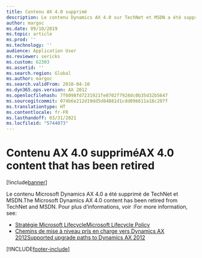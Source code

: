 ```yaml
---
title: Contenu AX 4.0 supprimé
description: Le contenu Dynamics AX 4.0 sur TechNet et MSDN a été supprimé.
author: margoc
ms.date: 09/10/2019
ms.topic: article
ms.prod: ''
ms.technology: ''
audience: Application User
ms.reviewer: sericks
ms.custom: 62303
ms.assetid: ''
ms.search.region: Global
ms.author: margoc
ms.search.validFrom: 2018-04-10
ms.dyn365.ops.version: AX 2012
ms.openlocfilehash: 7f6098fd7231921fe8702f7928dc0b35d32b5647
ms.sourcegitcommit: 074b6e212d19dd5d84881d1cdd096611a18c207f
ms.translationtype: HT
ms.contentlocale: fr-FR
ms.lasthandoff: 03/31/2021
ms.locfileid: "5744073"
---
```

# <a name="ax-40-content-that-has-been-retired"></a><span data-ttu-id="565bd-103">Contenu AX 4.0 supprimé</span><span class="sxs-lookup"><span data-stu-id="565bd-103">AX 4.0 content that has been retired</span></span>

[!include[banner](../includes/banner.md)]

<span data-ttu-id="565bd-104">Le contenu Microsoft Dynamics AX 4.0 a été supprimé de TechNet et MSDN.</span><span class="sxs-lookup"><span data-stu-id="565bd-104">The Microsoft Dynamics AX 4.0 content has been retired from TechNet and MSDN.</span></span> <span data-ttu-id="565bd-105">Pour plus d’informations, voir :</span><span class="sxs-lookup"><span data-stu-id="565bd-105">For more information, see:</span></span>

- [<span data-ttu-id="565bd-106">Stratégie Microsoft Lifecycle</span><span class="sxs-lookup"><span data-stu-id="565bd-106">Microsoft Lifecycle Policy</span></span>](https://support.microsoft.com/lifecycle/search?alpha=Microsoft%20Dynamics%20AX%204.0)
- [<span data-ttu-id="565bd-107">Chemins de mise à niveau pris en charge vers Dynamics AX 2012</span><span class="sxs-lookup"><span data-stu-id="565bd-107">Supported upgrade paths to Dynamics AX 2012</span></span>](https://technet.microsoft.com/library/dd362093.aspx)


[!INCLUDE[footer-include](../../../includes/footer-banner.md)]